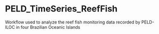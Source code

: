 # PELD_TimeSeries_ReefFish
Workflow used to analyze the reef fish monitoring data recorded by PELD-ILOC in four Brazilian Oceanic Islands

